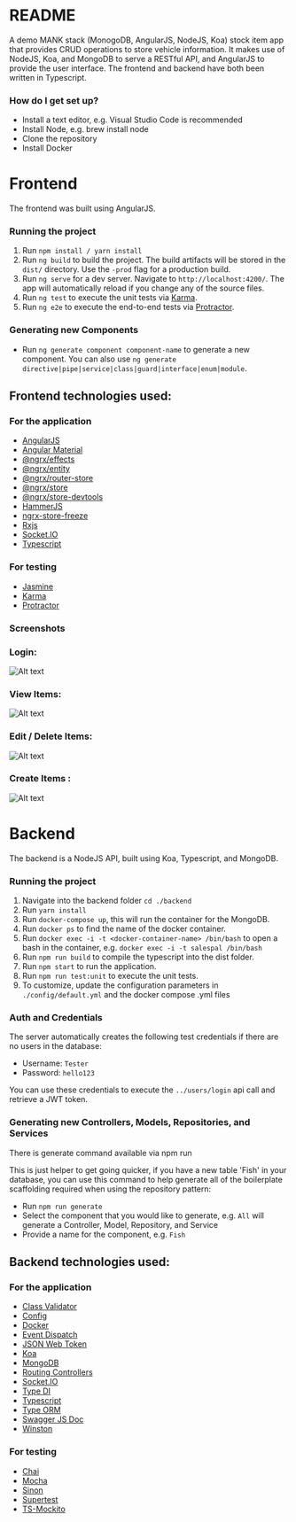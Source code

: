 # README #

A demo MANK stack (MonogoDB, AngularJS, NodeJS, Koa) stock item app that provides CRUD operations to store vehicle information. It makes use of NodeJS, Koa, and MongoDB to serve a RESTful API, and AngularJS to provide the user interface. The frontend and backend have both been written in Typescript.

### How do I get set up? ###

* Install a text editor, e.g. Visual Studio Code is recommended
* Install Node, e.g. brew install node
* Clone the repository
* Install Docker

# Frontend #

The frontend was built using AngularJS.

### Running the project ###

1. Run `npm install / yarn install`
2. Run `ng build` to build the project. The build artifacts will be stored in the `dist/` directory. Use the `-prod` flag for a production build.
3. Run `ng serve` for a dev server. Navigate to `http://localhost:4200/`. The app will automatically reload if you change any of the source files.
4. Run `ng test` to execute the unit tests via [Karma](https://karma-runner.github.io).
5. Run `ng e2e` to execute the end-to-end tests via [Protractor](http://www.protractortest.org/).

### Generating new Components ###

* Run `ng generate component component-name` to generate a new component. You can also use `ng generate directive|pipe|service|class|guard|interface|enum|module`.

## Frontend technologies used: ##

### For the application ###

* [AngularJS](https://angular.io/)
* [Angular Material](https://material.angular.io)
* [@ngrx/effects](https://www.npmjs.com/package/@ngrx/effects)
* [@ngrx/entity](https://www.npmjs.com/package/@ngrx/entity)
* [@ngrx/router-store](https://www.npmjs.com/package/@ngrx/router-store)
* [@ngrx/store](https://www.npmjs.com/package/@ngrx/store)
* [@ngrx/store-devtools](https://www.npmjs.com/package/@ngrx/store-devtools)
* [HammerJS](https://www.npmjs.com/package/hammerjs)
* [ngrx-store-freeze](https://www.npmjs.com/package/ngrx-store-freeze)
* [Rxjs](https://www.npmjs.com/package/rxjs)
* [Socket.IO](https://www.npmjs.com/package/socket.io)
* [Typescript](https://www.typescriptlang.org/)

### For testing

* [Jasmine](https://jasmine.github.io/)
* [Karma](https://karma-runner.github.io)
* [Protractor](http://www.protractortest.org/)

### Screenshots

### Login: ###

![Alt text](https://s1.postimg.org/17d5weac33/Screen_Shot_2017-10-24_at_11.09.42_PM.png "Login")

### View Items: ###

![Alt text](https://s1.postimg.org/87qy6mnpdb/Screen_Shot_2017-10-24_at_11.10.15_PM.png "Stock Items")

### Edit / Delete Items: ###

![Alt text](https://s1.postimg.org/3vs4z35o5r/Screen_Shot_2017-10-24_at_11.10.34_PM.png "Edit / Delete")

### Create Items : ###

![Alt text](https://s1.postimg.org/5iveei6b8f/Screen_Shot_2017-10-25_at_6.54.23_PM.png "Create")

# Backend #

The backend is a NodeJS API, built using Koa, Typescript, and MongoDB.

### Running the project ###

1. Navigate into the backend folder `cd ./backend`
2. Run `yarn install`
3. Run `docker-compose up`, this will run the container for the MongoDB.
4. Run `docker ps` to find the name of the docker container.
5. Run `docker exec -i -t <docker-container-name> /bin/bash` to open a bash in the container, e.g. `docker exec -i -t salespal /bin/bash`
6. Run `npm run build` to compile the typescript into the dist folder.
7. Run `npm start` to run the application.
8. Run `npm run test:unit` to execute the unit tests.
9. To customize, update the configuration parameters in `./config/default.yml` and the docker compose .yml files

### Auth and Credentials ###

The server automatically creates the following test credentials if there are no users in the database:

* Username: `Tester`
* Password: `hello123`

You can use these credentials to execute the `../users/login` api call and retrieve a JWT token.

### Generating new Controllers, Models, Repositories, and Services ###

There is generate command available via npm run

This is just helper to get going quicker, if you have a new table 'Fish' in your database,
you can use this command to help generate all of the boilerplate scaffolding required when using
the repository pattern:

* Run `npm run generate`
* Select the component that you would like to generate, e.g. `All` will generate a Controller, Model, Repository, and Service
* Provide a name for the component, e.g. `Fish`

## Backend technologies used: ##

### For the application ###

* [Class Validator](https://www.npmjs.com/package/class-validator)
* [Config](https://www.npmjs.com/package/config)
* [Docker](https://www.docker.com/)
* [Event Dispatch](https://www.npmjs.com/package/event-dispatch)
* [JSON Web Token](https://www.npmjs.com/package/jsonwebtoken)
* [Koa](https://www.npmjs.com/package/koa)
* [MongoDB](https://www.npmjs.com/package/mongodb)
* [Routing Controllers](https://www.npmjs.com/package/routing-controllers)
* [Socket.IO](https://www.npmjs.com/package/socket.io)
* [Type DI](https://www.npmjs.com/package/typedi)
* [Typescript](https://www.typescriptlang.org/)
* [Type ORM](https://www.npmjs.com/package/typeorm)
* [Swagger JS Doc](https://www.npmjs.com/package/swagger-jsdoc)
* [Winston](https://www.npmjs.com/package/winston)

### For testing

* [Chai](https://www.npmjs.com/package/chai)
* [Mocha](https://www.npmjs.com/package/mocha)
* [Sinon](https://www.npmjs.com/package/sinon)
* [Supertest](https://www.npmjs.com/package/supertest)
* [TS-Mockito](https://www.npmjs.com/package/ts-mockito)
